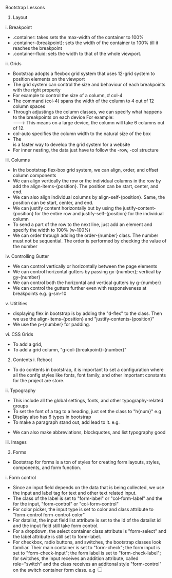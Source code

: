 Bootstrap Lessons

1. Layout

i. Breakpoint

- .container: takes sets the max-width of the container to 100%
- .container-{breakpoint}: sets the width of the container to 100% till it reaches the breakpoint
- .container-fluid: sets the width to that of the whole viewport.

ii. Grids

- Bootstrap adopts a flexbox grid system that uses 12-grid system to position elements on the viewport
- The grid system can control the size and behaviour of each breakpoints with the right property
- For example to control the size of a column, # col-4
- The command (col-4) spans the width of the column to 4 out of 12 column spaces
- Through adjustings the column classes, we can specify what happens to the breakpoints on each device
  For example: <div class="col-sm-6"> ---> This means on a large device, the column will take 6 columns out of 12.
- col-auto specifies the column width to the natural size of the box
- The <div class="row row-cols-{col_number}"> is a faster way to develop the grid system for a website
- For inner nesting, the data just have to follow the -row, -col structure

iii. Columns

- In the bootstrap flex-box grid system, we can align, order, and offset column components
- We can align vertically the row or the individual columns in the row by add the align-items-{position}. The position can be start, center, and end.
- We can also align individual columns by align-self-{position}. Same, the position can be start, center, and end.
- We can justify content horizontally but by using the justify-content-{position} for the entire row and justify-self-{position} for the individual column
- To send a part of the row to the next line, just add an element and specify the width to 100% (w-100%)
- We can order through adding the order-{number} class. The number must not be sequential. The order is performed by checking the value of the number

iv. Controlling Gutter

- We can control vertically or horizontally between the page elements
- We can control horizontal gutters by passing gx-{number}; vertical by gy-{number}
- We can control both the horizontal and vertical gutters by g-{number}
- We can control the gutters further even with responsiveness at breakpoints e.g. g-sm-10

v. Utitlities

- displaying flex in bootstrap is by adding the "d-flex" to the class. Then we use the align-items-{position} and "justify-contents-{position}"
- We use the p-{number} for padding.

vi. CSS Grids

- To add a grid, <div class="grid"></div>
- To add a grid column, "g-col-{breakpoint}-{number}"

2. Contents
   i. Reboot

- To do contents in bootstrap, it is important to set a configuration where all the config styles like fonts, font family, and other important constants for the project are store.

ii. Typography

- This include all the global settings, fonts, and other typography-related groups
- To set the font of a tag to a heading, just set the class to "h{num}" e.g <span class="h2">
- Display also has 6 types in bootstrap <div class="display{number}">
- To make a paragraph stand out, add lead to it. e.g. <p class="lead">
- We can also make abbreviations, blockquotes, and list typography good

iii. Images

3. Forms

- Bootstrap for forms is a ton of styles for creating form layouts, styles, components, and form function.

i. Form control

- Since an input field depends on the data that is being collected, we use the input and label tag for text and other text related input.
- The class of the label is set to "form-label" or "col-form-label" and the for the input, "form-control" or "col-form-control"
- For color picker, the input type is set to color and class attribute to "form-control form-control-color"
- For datalist, the input field list attribute is set to the id of the datalist id and the input field still take form control.
- For a dropdown, the select container class attribute is "form-select" and the label attribute is still set to form-label.
- For checkbox, radio buttons, and switches, the bootstrap classes look familiar. Their main container is set to "form-check"; the form input is set to "form-check-input"; the form label is set to "form-check-label"; for switches, the input receives an addition attribute, called role="switch" and the class receives an additonal style "form-control" on the switch container form class. e.g <input type="checkbox" class="form-check-input" role="switch"  />
